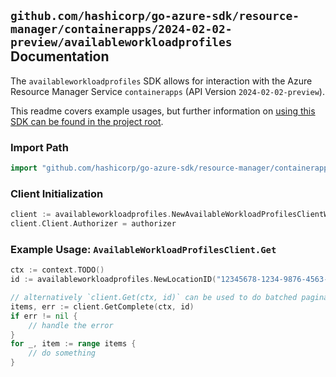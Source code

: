 
## `github.com/hashicorp/go-azure-sdk/resource-manager/containerapps/2024-02-02-preview/availableworkloadprofiles` Documentation

The `availableworkloadprofiles` SDK allows for interaction with the Azure Resource Manager Service `containerapps` (API Version `2024-02-02-preview`).

This readme covers example usages, but further information on [using this SDK can be found in the project root](https://github.com/hashicorp/go-azure-sdk/tree/main/docs).

### Import Path

```go
import "github.com/hashicorp/go-azure-sdk/resource-manager/containerapps/2024-02-02-preview/availableworkloadprofiles"
```


### Client Initialization

```go
client := availableworkloadprofiles.NewAvailableWorkloadProfilesClientWithBaseURI("https://management.azure.com")
client.Client.Authorizer = authorizer
```


### Example Usage: `AvailableWorkloadProfilesClient.Get`

```go
ctx := context.TODO()
id := availableworkloadprofiles.NewLocationID("12345678-1234-9876-4563-123456789012", "locationValue")

// alternatively `client.Get(ctx, id)` can be used to do batched pagination
items, err := client.GetComplete(ctx, id)
if err != nil {
	// handle the error
}
for _, item := range items {
	// do something
}
```

